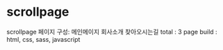# scrollpage
scrollpage
페이지 구성:
메인메이지
회사소개
찾아오시는길
total : 3 page
build : html, css, sass, javascript
